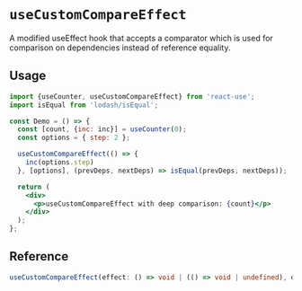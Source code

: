 # `useCustomCompareEffect`

A modified useEffect hook that accepts a comparator which is used for comparison on dependencies instead of reference equality.

## Usage

```jsx
import {useCounter, useCustomCompareEffect} from 'react-use';
import isEqual from 'lodash/isEqual';

const Demo = () => {
  const [count, {inc: inc}] = useCounter(0);
  const options = { step: 2 };

  useCustomCompareEffect(() => {
    inc(options.step)
  }, [options], (prevDeps, nextDeps) => isEqual(prevDeps, nextDeps));

  return (
    <div>
      <p>useCustomCompareEffect with deep comparison: {count}</p>
    </div>
  );
};
```

## Reference
<!-- eslint-skip -->
```ts
useCustomCompareEffect(effect: () => void | (() => void | undefined), deps: any[], depsEqual: (prevDeps: any[], nextDeps: any[]) => boolean);
```
